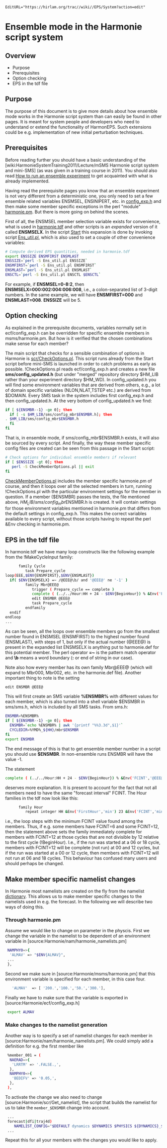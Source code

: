```@meta
EditURL="https://hirlam.org/trac//wiki//EPS/System?action=edit"
```

# Ensemble mode in the Harmonie script system

## Overview
 * Purpose
 * Prerequisites
 * Option checking
 * EPS in the tdf file

## Purpose

The purpose of this document is to give more details about how ensemble mode works in the Harmonie
script system than can easily be found in other pages.
It is meant for system people and developers who need to understand or extend the functionality of HarmonEPS.
Such extensions could be e.g. implementation of new initial perturbation techniques.

## Prerequisites

Before reading further you should have a basic understanding of the
[wiki:HarmonieSystemTraining2011/Lecture/mSMS Harmonie script system and mini-SMS] (as was given in a training course in 2011).
You should also read [How to run an ensemble experiment](./EPS/Howto.md)
to get acquainted with what is already implemented.

Having read the prerequisite pages you know that an ensemble experiment is not very different
from a deterministic one, you only need to set a few ensemble related variables ENSMSEL, ENSINIPERT,
etc. in [config_exp.h](https://hirlam.org/trac/browser/Harmonie/ecf/config_exp.h) and then make some member specific
exceptions in the perl "module" [harmonie.pm](https://hirlam.org/trac/browser/Harmonie/msms/harmonie.pm). But there is more
going on behind the scenes.

First of all, the ENSMSEL member selection variable exists for convenience, what is used in 
[harmonie.tdf](https://hirlam.org/trac/browser/Harmonie/msms/harmonie.tdf) and other scripts is an *expanded* version
of it called **ENSMSELX**. In the script [Start](https://hirlam.org/trac/browser/Harmonie/scr/Start)
this expansion is done by invoking script [Ens_util.pl](https://hirlam.org/trac/browser/Harmonie/scr/Ens_util.pl), which is
also used to set a couple of other convenience variables:
```bash
# Compute derived EPS quantities, needed in harmonie.tdf
export ENSSIZE ENSMFIRST ENSMLAST
ENSSIZE=`perl -S Ens_util.pl ENSSIZE`
ENSMFIRST=`perl -S Ens_util.pl ENSMFIRST`
ENSMLAST=`perl -S Ens_util.pl ENSMLAST`
ENSCTL=`perl -S Ens_util.pl ENSCTL $ENSCTL`
```
For example, if **ENSMSEL=0-8:2**, then **ENSMSELX=000:002:004:006:008**, i.e., a colon-separated list of 3-digit numbers.
In the same example, we will have **ENSMFIRST=000** and **ENSMLAST=008**. **ENSSIZE** will be 5.

## Option checking

As explained in the prerequisite documents, variables normally set in ecf/config_exp.h  can be
overridden for specific ensemble members in msms/harmonie.pm. But how is it verified that the
chosen combinations make sense for each member?

The main script that checks for a sensible combination of options in Harmonie is
[scr/CheckOptions.pl](https://hirlam.org/trac/browser/Harmonie/scr/CheckOptions.pl). This script runs
already from the Start script before mini-SMS is launched in order to catch problems
as early as possible. !CheckOptions.pl reads ecf/config_exp.h  and creates a new file
**sms/config_updated.h** (but under "merged" repository directory $HM_LIB rather than your 
experiment directory $HM_WD). In config_updated.h you will find some environment variables
that are derived from others, e.g., a lot of domain specific variables (NLON,NLAT,TSTEP etc.)
are derived from $DOMAIN. Every SMS task in the system includes first config_exp.h
and then config_updated.h. At the very bottom of config_updated.h we find:
```bash
if [ ${ENSMBR--1} -ge 0]; then
  if [ -s $HM_LIB/sms/config_mbr$ENSMBR.h]; then
. $HM_LIB/sms/config_mbr$ENSMBR.h
  fi
fi
```
That is, in ensemble mode, if sms/config_mbr$ENSMBR.h exists, it will also be
sourced by every script. And finally, the way these member specific config files
are created can be seen from this passage in the Start script:
```bash
# Check options for individual ensemble members if relevant
if [ $ENSSIZE -gt 0]; then
   perl -S CheckMemberOptions.pl || exit
fi
```
[CheckMemberOptions.pl](https://hirlam.org/trac/browser/Harmonie/scr/CheckMemberOptions.pl) includes the
member specific harmonie.pm of course, and then it loops over all the selected members
in turn, running !CheckOptions.pl with the particular environment settings for
the member in question. If a member ($ENSMBR) passes the tests, the file mentioned
above, $HM_LIB/sms/config_mbr$ENSMBR.h is created. It will contain settings for those
environment variables mentioned in harmonie.pm that differs from the default settings
in config_exp.h. This makes the correct variables available to every script, without
those scripts having to repeat the perl &Env checking in harmonie.pm.

## EPS in the tdf file

In harmonie.tdf we have many loop constructs like the following example
from the !MakeCycleInput family:
```bash
      family Cycle
         task Prepare_cycle
loop(EEE,$ENV{ENSMFIRST},$ENV{ENSMLAST})
  if( $ENV{ENSMSELX} =~ /@EEE@\b/ and '@EEE@' ne '-1' )
         family Mbr@EEE@
            trigger ( Prepare_cycle == complete )
            complete ( (../../Hour:HH + 24 - $ENV{BeginHour}) % &Env('FCINT','@EEE@') )
            edit ENSMBR @EEE@
            task Prepare_cycle
         endfamily
  endif
endloop
...
```
As can be seen, all the loops over ensemble members go from the smallest number found in ENSMSEL (ENSMFIRST)
to the highest number found (ENSMLAST), with steps of 1, but only if the actual number (@EEE@) is present
in the expanded list ENSMSELX is anything put to harmonie.def for this potential member. The perl operator
**=~** is the pattern match operator and **\b** means a word boundary (**:** or end of string in our case).

Note also how every member has its own family Mbr@EEE@ (which will expand to Mbr000, Mbr002, etc. in the harmonie.def file).
Another important thing to note is the setting
```bash
edit ENSMBR @EEE@
```
This will first create an SMS variable **%ENSMBR%** with different values for each member, which is also turned
into a shell variable $ENSMBR in sms/sms.h, which is included by all SMS tasks. From sms.h:
```bash
ENSMBR=%ENSMBR%
if [ ${ENSMBR--1} -ge 0]; then
  ENSMBR=`echo %ENSMBR% | awk '{printf "%%3.3d",$1}'`
  CYCLEDIR=%YMD%_${HH}/mbr$ENSMBR
fi
export ENSMBR
```
The end message of this is that to get ensemble member number in a script you should use **$ENSMBR**.
In non-ensemble runs ENSMBR will have the value -1.

The statement
```bash
complete ( (../../Hour:HH + 24 - $ENV{BeginHour}) % &Env('FCINT','@EEE@') )
```
deserves more explanation. It is present to account for the fact that not all members
need to have the same "forecast interval" FCINT. The Hour families in the tdf now look
like this:
```bash
      family Hour
         repeat integer HH &Env('FirstHour','min') 23 &Env('FCINT','min')
```
i.e., the loop steps with the minimum FCINT value found among the members.
Thus, if e.g. some members have FCINT=6 and some FCINT=12,
then the statement above sets the family immediately complete
for members with FCINT=12 at those cycles that are not divisible by 12 relative to
the first cycle (!BeginHour). I.e., if the run was started at a 06 or 18 cycle, members with FCINT=12
will be complete (not run) at 00 and 12 cycles, but if the run was started
at a 00 or 12 cycle, then members with FCINT=12 will not run at 06 and 18 cycles.
This behaviour has confused many users and should perhaps be changed.

## Make member specific namelist changes

In Harmonie most namelists are created on the fly from the namelist [dictionary](./Namelists.md). This allows us to make member specific changes to the namelists used in e.g. the forecast. In the following we will describe two ways of doing this.

### Through harmonie.pm

Assume we would like to change on parameter in the physcis. First we change the variable in the namelist to be dependent of an environment variable in [source:Harmonie/nam/harmonie_namelists.pm]

```bash
 NAMPHY0=>{
  'ALMAV' => "$ENV{ALMAV}",
 ...
 },
```

Second we make sure in [source:Harmonie/msms/harmonie.pm] that this environment variable is specified for each member, in this case four.

```bash
   'ALMAV'  => [ '200.','100.','50.','300.'],
```

Finally we have to make sure that the variable is exported in [source:Harmonie/ecf/config_exp.h]

```bash
 export ALMAV
```

### Make changes to the namelist generation

Another way is to specify a set of namelist changes for each member in [source:Harmonie/nam/harmonie_namelists.pm]. We could simply add a definition for e.g. the first member like

```bash
 %member_001 = (
  NAERAD=>{
   'LRRTM' => '.FALSE.,',
  },
  NAMPHY0=>{
   'BEDIFV' => '0.05,',
  },
 ), 
```

To activate the change we also need to change [source:Harmonie/scr/Get_namelist], the script that builds the namelist for us to take the `member_$ENSMBR` change into account.

```bash
 ...
 forecast|dfi|traj4d)
    NAMELIST_CONFIG="$DEFAULT dynamics $DYNAMICS $PHYSICS ${DYNAMICS}_${PHYSICS} $SURFACE $EXTRA_FORECAST_OPTIONS member_$ENSMBR"
 ...
```

Repeat this for all your members with the changes you would like to apply.